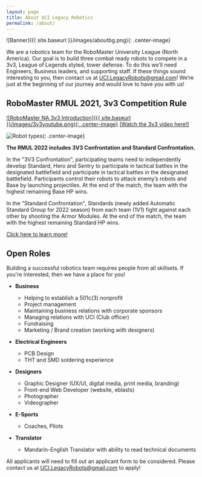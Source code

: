 ```yaml
---
layout: page
title: About UCI Legacy Robotics
permalink: /about/
---
```


![Banner]({{ site.baseurl }}/images/aboutbg.png){: .center-image}

We are a robotics team for the RoboMaster University League (North America). 
Our goal is to build three combat ready robots to compete in a 3v3, League of Legends 
styled, tower defense. To do this we’ll need Engineers, Business leaders, and supporting 
staff. If these things sound interesting to you, then contact us at [UCI.LegacyRobots@gmail.com](mailto:UCI.legacyrobots@gmail.com)! We’re 
just at the beginning of our journey and would love to have you with us!

## RoboMaster RMUL 2021, 3v3 Competition Rule

[![RoboMaster NA 3v3 Introduction]({{ site.baseurl }}/images/3v3youtube.png){: .center-image}](http://www.youtube.com/watch?v=IzeVCfvahug "RoboMaster RMUL 2021, 3v3 Competition Rule")
[(Watch the 3v3 video here!)](http://www.youtube.com/watch?v=IzeVCfvahug)

![Robot types](https://rm-static.djicdn.com/robomasters/dps/8d5bc0c5bad222fcaaae4a46ad36caa7.png){: .center-image}

**The RMUL 2022 includes 3V3 Confrontation and Standard Confrontation.**

In the "3V3 Confrontation", participating teams need to independently develop Standard, Hero and Sentry to participate in tactical battles in the designated battlefield and participate in tactical battles in the designated battlefield. Participants control their robots to attack enemy’s robots and Base by launching projectiles. At the end of the match, the team with the highest remaining Base HP wins.

In the "Standard Confrontation", Standards (newly added Automatic Standard Group for 2022 season) from each team (1V1) fight against each other by shooting the Armor Modules. At the end of the match, the team with the highest remaining Standard HP wins.

[Click here to learn more!](https://www.robomaster.com/en-US/robo/college-league?djifrom=rmu1)

## Open Roles

Building a successful robotics team requires people from all skillsets. If you're interested, then 
we have a place for you!

- **Business**
    - Helping to establish a 501c(3) nonprofit
    - Project management
    - Maintaining business relations with corporate sponsors
    - Managing relations with UCI (Club officer)
    - Fundraising
    - Marketing / Brand creation (working with designers)

- **Electrical Engineers**
    - PCB Design
    - THT and SMD soldering experience

- **Designers**
    - Graphic Designer (UX/UI, digital media, print media, branding)
    - Front-end Web Developer (website, eblasts)
    - Photographer
    - Videographer

- **E-Sports**
    - Coaches, Pilots

- **Translator**
    - Mandarin-English Translator with ability to read technical documents

All applicants will need to fill out an applicant form to be considered. Please contact us at [UCI.LegacyRobots@gmail.com](mailto:uci.legacyrobots@gmail.com) to apply!

